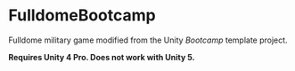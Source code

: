 FulldomeBootcamp
================

Fulldome military game modified from the Unity *Bootcamp* template project.

**Requires Unity 4 Pro. Does not work with Unity 5.**
